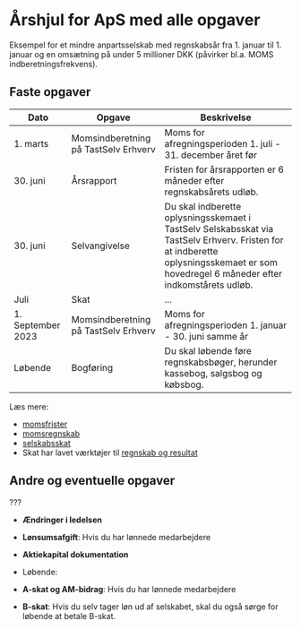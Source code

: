 # Årshjul for ApS med alle opgaver

Eksempel for et mindre anpartsselskab med regnskabsår fra 1. januar til 1. januar og en omsætning på under 5 millioner DKK (påvirker bl.a. MOMS indberetningsfrekvens).

## Faste opgaver



|Dato|Opgave|Beskrivelse|
|-|-|-|
|1. marts|Momsindberetning på TastSelv Erhverv|Moms for afregningsperioden 1. juli - 31. december året før|
|30. juni|Årsrapport|Fristen for årsrapporten er 6 måneder efter regnskabsårets udløb.|
|30. juni|Selvangivelse|Du skal indberette oplysningsskemaet i TastSelv Selskabsskat via TastSelv Erhverv. Fristen for at indberette oplysningsskemaet er som hovedregel 6 måneder efter indkomstårets udløb.|
|Juli|Skat|...|
|1. September 2023|Momsindberetning på TastSelv Erhverv|Moms for afregningsperioden 1. januar - 30. juni samme år|
|Løbende|Bogføring|Du skal løbende føre regnskabsbøger, herunder kassebog, salgsbog og købsbog.|


Læs mere:
- [momsfrister](https://skat.dk/data.aspx?oid=2234572)
- [momsregnskab](https://skat.dk/data.aspx?oid=2234574) 
- [selskabsskat](https://skat.dk/data.aspx?oid=2234853)
- Skat har lavet værktøjer til [regnskab og resultat](https://skat.dk/data.aspx?oid=4466)

## Andre og eventuelle opgaver

???
- **Ændringer i ledelsen**
- **Lønsumsafgift**: Hvis du har lønnede medarbejdere
- **Aktiekapital dokumentation**

- Løbende:
- **A-skat og AM-bidrag**: Hvis du har lønnede medarbejdere
- **B-skat**: Hvis du selv tager løn ud af selskabet, skal du også sørge for løbende at betale B-skat.
